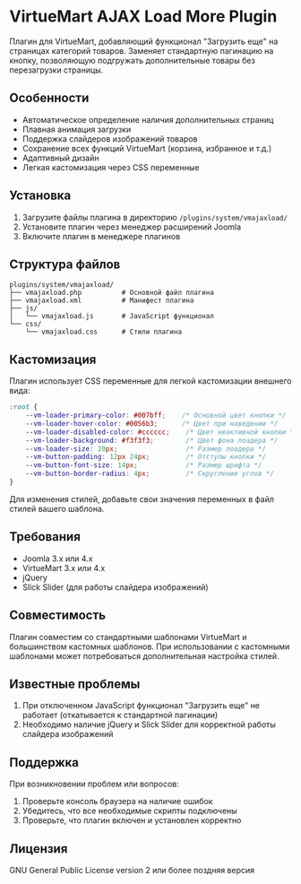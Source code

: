 # VirtueMart AJAX Load More Plugin

Плагин для VirtueMart, добавляющий функционал "Загрузить еще" на страницах категорий товаров. Заменяет стандартную пагинацию на кнопку, позволяющую подгружать дополнительные товары без перезагрузки страницы.

## Особенности

- Автоматическое определение наличия дополнительных страниц
- Плавная анимация загрузки
- Поддержка слайдеров изображений товаров
- Сохранение всех функций VirtueMart (корзина, избранное и т.д.)
- Адаптивный дизайн
- Легкая кастомизация через CSS переменные

## Установка

1. Загрузите файлы плагина в директорию `/plugins/system/vmajaxload/`
2. Установите плагин через менеджер расширений Joomla
3. Включите плагин в менеджере плагинов

## Структура файлов

```
plugins/system/vmajaxload/
├── vmajaxload.php          # Основной файл плагина
├── vmajaxload.xml          # Манифест плагина
├── js/
│   └── vmajaxload.js       # JavaScript функционал
└── css/
    └── vmajaxload.css      # Стили плагина
```

## Кастомизация

Плагин использует CSS переменные для легкой кастомизации внешнего вида:

```css
:root {
    --vm-loader-primary-color: #007bff;    /* Основной цвет кнопки */
    --vm-loader-hover-color: #0056b3;      /* Цвет при наведении */
    --vm-loader-disabled-color: #cccccc;    /* Цвет неактивной кнопки */
    --vm-loader-background: #f3f3f3;        /* Цвет фона лоадера */
    --vm-loader-size: 20px;                 /* Размер лоадера */
    --vm-button-padding: 12px 24px;         /* Отступы кнопки */
    --vm-button-font-size: 14px;            /* Размер шрифта */
    --vm-button-border-radius: 4px;         /* Скругление углов */
}
```

Для изменения стилей, добавьте свои значения переменных в файл стилей вашего шаблона.

## Требования

- Joomla 3.x или 4.x
- VirtueMart 3.x или 4.x
- jQuery
- Slick Slider (для работы слайдера изображений)

## Совместимость

Плагин совместим со стандартными шаблонами VirtueMart и большинством кастомных шаблонов. При использовании с кастомными шаблонами может потребоваться дополнительная настройка стилей.

## Известные проблемы

1. При отключенном JavaScript функционал "Загрузить еще" не работает (откатывается к стандартной пагинации)
2. Необходимо наличие jQuery и Slick Slider для корректной работы слайдера изображений

## Поддержка

При возникновении проблем или вопросов:
1. Проверьте консоль браузера на наличие ошибок
2. Убедитесь, что все необходимые скрипты подключены
3. Проверьте, что плагин включен и установлен корректно

## Лицензия

GNU General Public License version 2 или более поздняя версия
